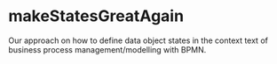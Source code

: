 # makeStatesGreatAgain
Our approach on how to define data object states in the context text of business process management/modelling with BPMN.

